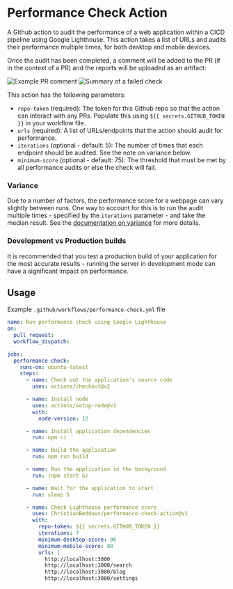 # Performance Check Action

A Github action to audit the performance of a web application within a CICD pipeline using Google Lighthouse. 
This action takes a list of URLs and audits their performance multiple times, for both desktop and mobile devices. 

Once the audit has been completed, a comment will be added to the PR (if in the context of a PR) and the reports will be uploaded as an artifact:

![Example PR comment](https://university-of-york.github.io/esg-action-performance-check/images/comment.png)
![Summary of a failed check](https://university-of-york.github.io/esg-action-performance-check/images/workflow-summary.png)

This action has the following parameters:
* `repo-token` (required): The token for this Github repo so that the action can interact with any PRs. Populate this using `${{ secrets.GITHUB_TOKEN }}` in your workflow file.
* `urls` (required): A list of URLs/endpoints that the action should audit for performance.
* `iterations` (optional - default: 5): The number of times that each endpoint should be audited. See the note on variance below.
* `minimum-score` (optional - default: 75): The threshold that must be met by all performance audits or else the check will fail.

### Variance

Due to a number of factors, the performance score for a webpage can vary slightly between runs. One way to account for this is to run the audit multiple times - specified by the `iterations` parameter - and take the median result. See the [documentation on variance](https://github.com/GoogleChrome/lighthouse/blob/master/docs/variability.md) for more details.

### Development vs Production builds

It is recommended that you test a production build of your application for the most accurate results - running the server in development mode can have a significant impact on performance.

## Usage

Example `.github/workflows/performance-check.yml` file

```yml 
name: Run performance check using Google Lighthouse
on:
  pull_request:
  workflow_dispatch:

jobs:
  performance-check:
    runs-on: ubuntu-latest
    steps:
      - name: Check out the application's source code
        uses: actions/checkout@v2

      - name: Install node
        uses: actions/setup-node@v1
        with:
          node-version: 12

      - name: Install application dependencies
        run: npm ci

      - name: Build the application
        run: npm run build

      - name: Run the application in the background
        run: (npm start &)

      - name: Wait for the application to start
        run: sleep 5

      - name: Check Lighthouse performance score
        uses: ChristianBeddows/performance-check-action@v1
        with:
          repo-token: ${{ secrets.GITHUB_TOKEN }}
          iterations: 7
          minimum-desktop-score: 90
          minimum-mobile-score: 80
          urls: |
            http://localhost:3000
            http://localhost:3000/search
            http://localhost:3000/blog
            http://localhost:3000/settings
```
